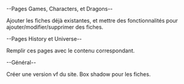--Pages Games, Characters, et Dragons--

Ajouter les fiches déjà existantes, et mettre des fonctionnalités pour ajouter/modifier/supprimer des fiches.


--Pages History et Universe--

Remplir ces pages avec le contenu correspondant.

--Général--

Créer une version vf du site.
Box shadow pour les fiches.